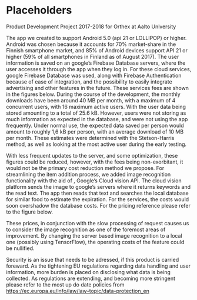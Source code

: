 # Placeholders
Product Development Project 2017-2018 for Orthex at Aalto University

The app we created to support Android 5.0 (api 21 or LOLLIPOP) or higher. Android was chosen because it accounts for 70% market-share in the Finnish smartphone market, and 85% of Android devices support API 21 or higher (59% of all smartphones in Finland as of August 2017). 
The user information is saved on an google’s Firebase Database servers, where the user accesses it through the app when they log in. For these cloud services, google Firebase Database was used, along with Firebase Authentication because of ease of integration, and the possibility to easily integrate advertising and other features in the future. These services fees are shown in the figures below.  During the course of the development, the monthly downloads have been around 40 MB per month, with a maximum of 4 concurrent users, with 16 maximum active users. With the user data being stored amounting to a total of 25.6 kB. However, users were not storing as much information as expected in the database, and were not using the app frequently. Under normal use, the expected data saved per person would amount to roughly 1,6 kB per person, with an average download of 10 MB per month. These estimates were determined with the Stetson-Harris method, as well as looking at the most active user during the early testing. 

With less frequent updates to the server, and some optimization, these figures could be reduced, however, with the fees being non-exorbitant, it would not be the primary cost reduction method we propose. 
For streamlining the item addition process, we added image recognition functionality with the aid of , Google’s Cloud vision API. The cloud vision platform sends the image to google’s servers where it returns keywords and the read text. The app then reads that text and searches the local database for similar food to estimate the expiration. For the services, the costs would soon overshadow the database costs. For the pricing reference please refer to the figure below. 

 These prices, in conjunction with the slow processing of request causes us to consider the image recognition as one of the foremost areas of improvement. By changing the server based image recognition to a local one (possibly using TensorFlow), the operating costs of the feature could be nullified.
 
Security is an issue that needs to be adressed, if this product is carried foreward. As the tightening EU regulations regarding data handling and user information, more burden is placed on disclosing what data is being collected. As regulations are extending, and becoming more stringent please refer to the most up do date policies from  https://ec.europa.eu/info/law/law-topic/data-protection_en
